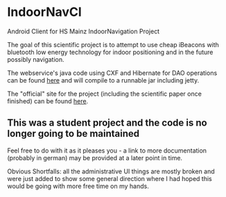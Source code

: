 # IndoorNavCl
Android Client for HS Mainz IndoorNavigation Project

The goal of this scientific project is to attempt to use cheap iBeacons with 
bluetooth low energy technology for indoor positioning and in the future possibly navigation.



The webservice's java code using CXF and Hibernate for DAO operations can be found 
<a href="https://github.com/KekSfabrik/IndoorNavSrv">here</a> and will compile to a runnable jar including jetty.

The "official" site for the project (including the scientific paper once finished) can be found 
<a href="http://i3mainz.hs-mainz.de/de/studentenprojekt/indoor-positionsbestimmung-mit-hilfe-von-ibeacons">here</a>.



## This was a student project and the code is no longer going to be maintained
Feel free to do with it as it pleases you - a link to more documentation (probably in german) may be provided at a later
point in time.

Obvious Shortfalls: all the administrative UI things are mostly broken and were just added to show some general direction
where I had hoped this would be going with more free time on my hands.